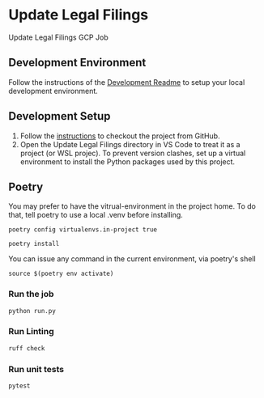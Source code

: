 # Update Legal Filings

Update Legal Filings GCP Job

## Development Environment

Follow the instructions of the [Development Readme](https://github.com/bcgov/entity/blob/master/docs/development.md)
to setup your local development environment.

## Development Setup

1. Follow the [instructions](https://github.com/bcgov/entity/blob/master/docs/setup-forking-workflow.md) to checkout the
   project from GitHub.
2. Open the Update Legal Filings directory in VS Code to treat it as a project (or WSL projec). To prevent version
   clashes,
   set up a virtual environment to install the Python packages used by this project.

## Poetry

You may prefer to have the vitrual-environment in the project home. To do that, tell poetry to use a local .venv before
installing.

```shell
poetry config virtualenvs.in-project true
```

```shell
poetry install
```

You can issue any command in the current environment, via poetry's shell

```shell
source $(poetry env activate)
```

### Run the job

```bash
python run.py
```

### Run Linting

```bash
ruff check
```

### Run unit tests

```
pytest
```

